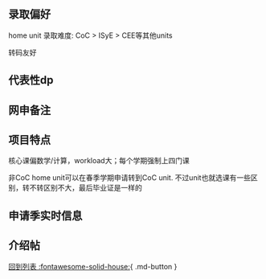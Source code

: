 ## 录取偏好
home unit 录取难度: CoC > ISyE > CEE等其他units

转码友好
## 代表性dp

## 网申备注

## 项目特点
核心课偏数学/计算，workload大；每个学期强制上四门课

非CoC home unit可以在春季学期申请转到CoC unit. 不过unit也就选课有一些区别，转不转区别不大，最后毕业证是一样的

## 申请季实时信息

## 介绍帖

[回到列表 :fontawesome-solid-house:](选校梯度.md){ .md-button }
